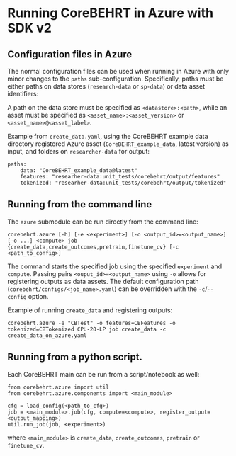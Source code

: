 # Running CoreBEHRT in Azure with SDK v2

## Configuration files in Azure
The normal configuration files can be used when running in Azure with only minor changes to the `paths` sub-configuration. Specifically, paths must be either paths on data stores (`research-data` or `sp-data`) or data asset identifiers:

A path on the data store must be specified as `<datastore>:<path>`, while an asset must be specified as `<asset_name>:<asset_version>` or `<asset_name>@<asset_label>`.

Example from `create_data.yaml`, using the CoreBEHRT example data directory registered Azure asset (`CoreBEHRT_example_data`, latest version) as input, and folders on `researcher-data` for output:
```
paths:
    data: "CoreBEHRT_example_data@latest"
    features: "researher-data:unit_tests/corebehrt/output/features"
    tokenized: "researher-data:unit_tests/corebehrt/output/tokenized"
```

## Running from the command line
The `azure` submodule can be run directly from the command line:
```
corebehrt.azure [-h] [-e <experiment>] [-o <output_id>=<output_name>] [-o ...] <compute> job {create_data,create_outcomes,pretrain,finetune_cv} [-c <path_to_config>]
```
The command starts the specified job using the specified `experiment` and `compute`. Passing pairs `<ouput_id>=<output_name>` using `-o` allows for registering outputs as data assets. The default configuration path (`corebehrt/configs/<job_name>.yaml`) can be overridden with the `-c`/`--config` option.

Example of running `create_data` and registering outputs:
```
corebehrt.azure -e "CBTest" -o features=CBFeatures -o tokenized=CBTokenized CPU-20-LP job create_data -c create_data_on_azure.yaml
```

## Running from a python script.
Each CoreBEHRT main can be run from a script/notebook as well:
```
from corebehrt.azure import util
from corebehrt.azure.components import <main_module>

cfg = load_config(<path_to_cfg>)
job = <main_module>.job(cfg, compute=<compute>, register_output=<output_mapping>)
util.run_job(job, <experiment>)
```
where `<main_module>` is `create_data`, `create_outcomes`, `pretrain` or `finetune_cv`.

